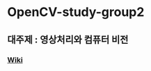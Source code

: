 # OpenCV-study-group2
## 대주제 : 영상처리와 컴퓨터 비전
### [Wiki](https://github.com/minho0315/OpenCV-study-group2/wiki)
